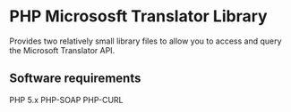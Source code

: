 PHP Micrososft Translator Library
=================================

Provides two relatively small library files to allow you to access and query the Microsoft Translator API.

Software requirements
---------------------

PHP 5.x
PHP-SOAP
PHP-CURL